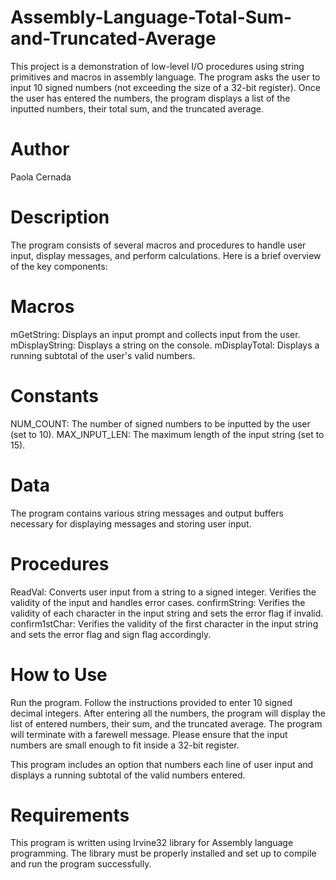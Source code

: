 # Assembly-Language-Total-Sum-and-Truncated-Average

This project is a demonstration of low-level I/O procedures using string primitives and macros in assembly language. The program asks the user to input 10 signed numbers (not exceeding the size of a 32-bit register). Once the user has entered the numbers, the program displays a list of the inputted numbers, their total sum, and the truncated average.

# Author
Paola Cernada

# Description
The program consists of several macros and procedures to handle user input, display messages, and perform calculations. Here is a brief overview of the key components:

# Macros
mGetString: Displays an input prompt and collects input from the user.
mDisplayString: Displays a string on the console.
mDisplayTotal: Displays a running subtotal of the user's valid numbers.

# Constants
NUM_COUNT: The number of signed numbers to be inputted by the user (set to 10).
MAX_INPUT_LEN: The maximum length of the input string (set to 15).

# Data
The program contains various string messages and output buffers necessary for displaying messages and storing user input.

# Procedures
ReadVal: Converts user input from a string to a signed integer. Verifies the validity of the input and handles error cases.
confirmString: Verifies the validity of each character in the input string and sets the error flag if invalid.
confirm1stChar: Verifies the validity of the first character in the input string and sets the error flag and sign flag accordingly.

# How to Use
Run the program.
Follow the instructions provided to enter 10 signed decimal integers.
After entering all the numbers, the program will display the list of entered numbers, their sum, and the truncated average.
The program will terminate with a farewell message.
Please ensure that the input numbers are small enough to fit inside a 32-bit register.

This program includes an option that numbers each line of user input and displays a running subtotal of the valid numbers entered.

# Requirements
This program is written using Irvine32 library for Assembly language programming. The library must be properly installed and set up to compile and run the program successfully.
